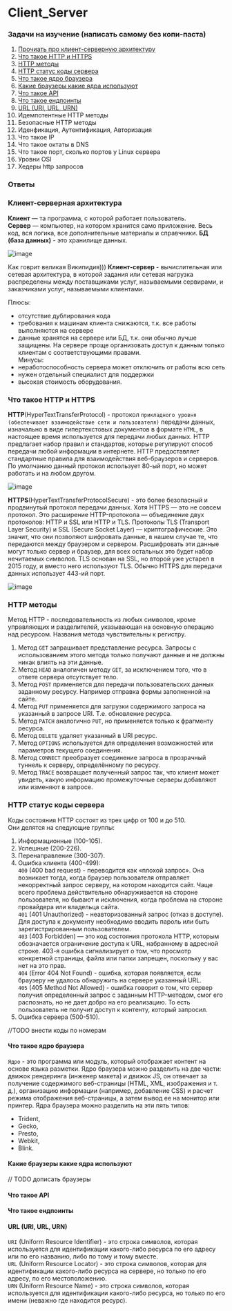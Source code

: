 # Client_Server
### Задачи на изучение (написать самому без копи-паста)
1)  [Прочиать про клиент-серверную архитектуру](#client_server)
2) [Что такое HTTP и HTTPS](#http_https)
3) [HTTP методы](#http_metods)
4) [HTTP статус коды сервера](#http_cods)
5) [Что такое ядро браузера](#browser_core)
6) [Какие браузеры какие ядра используют](#core_for_different_browsers)
7) [Что такое API](#api)
8) [Что такое ендпоинты](#endpoint)
9) [URL (URI, URL, URN)](#uri_url_urn)
10) Идемпотентные HTTP методы
11) Безопасные HTTP методы
12) Иденфикация, Аутентификация, Авторизация
13) Что такое IP
14) Что такое октаты в DNS
15) Что такое порт, сколько портов у Linux сервера
16) Уровни OSI
17) Хедеры http запросов

### Ответы
### <a name="client_server"></a> Клиент-серверная архитектура

**Клиент** — та программа, с которой работает пользователь.  
**Сервер** — компьютер, на котором хранится само приложение. Весь код, вся логика, все дополнительные материалы и справчники.
**БД (база данных)** - это хранилище данных.

![image](https://user-images.githubusercontent.com/91024430/172628376-a9301aca-9bb8-4411-b1f9-690180260fce.png)

Как говрит великая Википидия))) **Клиент-сервер** - вычислительная или сетевая архитектура, в которой задания или сетевая нагрузка распределены между поставщиками услуг, называемыми сервирами, и заказчиками услуг, называемыми клиентами.

Плюсы:
- отсутствие дублирования кода
- требования к машинам клиента снижаются, т.к. все работы выполняются на сервере
- данные хранятся на сервере или БД, т.к. они обычно лучше защищены. На сервере проще организовать доступ к данным только клиентам с соответствующими правами.  
Минусы:
- неработоспособность сервера может отключить от работы всю сеть
- нужен отдельный специалист для поддержки
- высокая стоимость оборудования.  

### <a name="http_https"></a> Что такое HTTP и HTTPS

**HTTP**(HyperTextTransferProtocol)  - протокол `прикладного уровня (обеспечивает взаимодействие сети и пользователя)` передачи данных, изначально в виде гипертекстовых документов в формате `HTML`, в настоящее время используется для передачи любых данных.
HTTP предлагает набор правил и стандартов, которые регулируют способ передачи любой информации в интернете. HTTP предоставляет стандартные правила для взаимодействия веб-браузеров и серверов. По умолчанию данный протокол использует 80-ый порт, но может работать и на любом другом. 

![image](https://user-images.githubusercontent.com/91024430/172675228-e7be2be5-db89-412b-b544-4a3bbbf33bc9.png)


**HTTPS**(HyperTextTransferProtocolSecure) - это более безопасный и продвинутый протокол передачи данных. Хотя HTTPS — это не совсем протокол. Это расширение HTTP-протокола — объединение двух протоколов: HTTP и SSL или HTTP и TLS. Протоколы TLS (Transport Layer Security) и SSL (Secure Socket Layer) — криптографические. Это значит, что они позволяют шифровать данные, в нашем случае те, что передаются между браузером и сервером. Расшифровать эти данные могут только сервер и браузер, для всех остальных это будет набор нечитаемых символов. TLS основан на SSL, но второй уже устарел в 2015 году, и вместо него используют TLS. Обычно HTTPS для передачи данных использует 443-ий порт.

![image](https://user-images.githubusercontent.com/91024430/172674553-1f9dc783-26b9-4b6b-9cee-9b9f84e3f9fe.png)

### <a name="http_metods"></a> HTTP методы

Метод HTTP - последовательность из любых символов, кроме управляющих и разделителей, указывающая на основную операцию над ресурсом. Названия метода чувствительны к регистру.

1) Метод `GET` запрашивает представление ресурса. Запросы с использованием этого метода только получают данные и не должны никак влиять на эти данные.
2) Метод `HEAD` аналогичен методу `GET`,  за исключением того, что в ответе сервера отсутствует тело.
3) Метод `POST` применяется для передачи пользовательских данных заданному ресурсу. Например отправка формы заполненной на сайте.
4) Метод `PUT` применяется для загрузки содержимого запроса на указанный в запросе URI. Т.е. обновление ресурса.
5) Метод `PATCH` аналогично `PUT`, но применяется только к фрагменту ресурса.
6) Метод `DELETE` удаляет указанный в URI ресурс.
7) Метод `OPTIONS` используется для определения возможностей или параметров текущего соединения.
8) Метод `CONNECT` преобразует соединение запроса в прозрачный туннель к серверу, определённому по ресурсу.
9) Метод `TRACE` возвращает полученный запрос так, что клиент может увидеть, какую информацию промежуточные серверы добавляют или изменяют в запросе.

### <a name="http_cods"></a> HTTP статус коды сервера
Коды состояния HTTP состоят из трех цифр от 100 и до 510.  
Они делятся на следующие группы:

1. Информационные (100-105).
2. Успешные (200-226).
3. Перенаправление (300-307).
4. Ошибка клиента (400-499):  
    `400` (400 bad request) - переводится как «плохой запрос». Она возникает тогда, когда браузер пользователя отправляет некорректный запрос серверу, на котором находится сайт. Чаще всего проблема действительно обнаруживается на стороне пользователя, но бывают и исключения, когда проблема на стороне провайдера или владельца сайта.  
    `401` (401 Unauthorized) - неавторизованный запрос (отказ в доступе). Для доступа к документу необходимо вводить пароль или быть зарегистрированным пользователем.  
    `403` (403 Forbidden) — это код состояния протокола HTTP, которым обозначается ограничение доступа к URL, набранному в адресной строке. 403-я ошибка сигнализирует о том, что просмотр конкретной страницы, файла или папки запрещен, поскольку у вас нет на это прав.  
    `404` (Error 404 Not Found) - ошибка, которая появляется, если браузеру не удалось обнаружить на сервере указанный URL.  
    `405` (405 Method Not Allowed) - ошибка говорит о том, что сервер получил определенный запрос с заданным HTTP-методом, смог его распознать, но не дает добро на его реализацию. То есть пользователь не получит доступ к контенту, который запросил.  
5. Ошибка сервера (500-510).

//TODO внести коды по номерам

#### <a name="browser_core"></a> Что такое ядро браузера  
`Ядро` - это программа или модуль, который отображает контент на основе языка разметки. Ядро браузера можно разделить на две части: движок рендеринга (инженер макета) и движок JS, он отвечает за получение содержимого веб-страницы (HTML, XML, изображения и т. д.), организацию информации (например, добавление CSS) и расчет режима отображения веб-страницы, а затем вывод ее на монитор или принтер. Ядра браузера можно разделить на эти пять типов:
- Trident, 
- Gecko, 
- Presto, 
- Webkit,
- Blink.

#### <a name="core_for_different_browsers"></a> Какие браузеры какие ядра используют  
// TODO дописать браузеры  

#### <a name="api"></a> Что такое API  

#### <a name="endpoint"></a> Что такое ендпоинты

#### <a name="uri_url_urn"></a> URL (URI, URL, URN)  
`URI` (Uniform Resource Identifier) - это строка символов, которая используется для идентификации какого-либо ресурса по его адресу или по его названию, либо по тому и тому вместе.  
`URL` (Uniform Resource Locator) - это строка символов, которая для идентификации какого-либо ресурса на сервере, но только по его адресу, по его местоположению.  
`URN` (Uniform Resource Name) - это строка символов, которая используется для идентификации какого-либо ресурса, но только по его имени (неважно где находится ресурс).  
